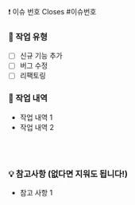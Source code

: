 ❗️ 이슈 번호
Closes #이슈번호

### 📝 작업 유형

- [ ] 신규 기능 추가
- [ ] 버그 수정
- [ ] 리팩토링

### 📙 작업 내역

- 작업 내역 1
- 작업 내역 2

<br>
<br>

### 💡 참고사항 (없다면 지워도 됩니다!)

- 참고 사항 1
